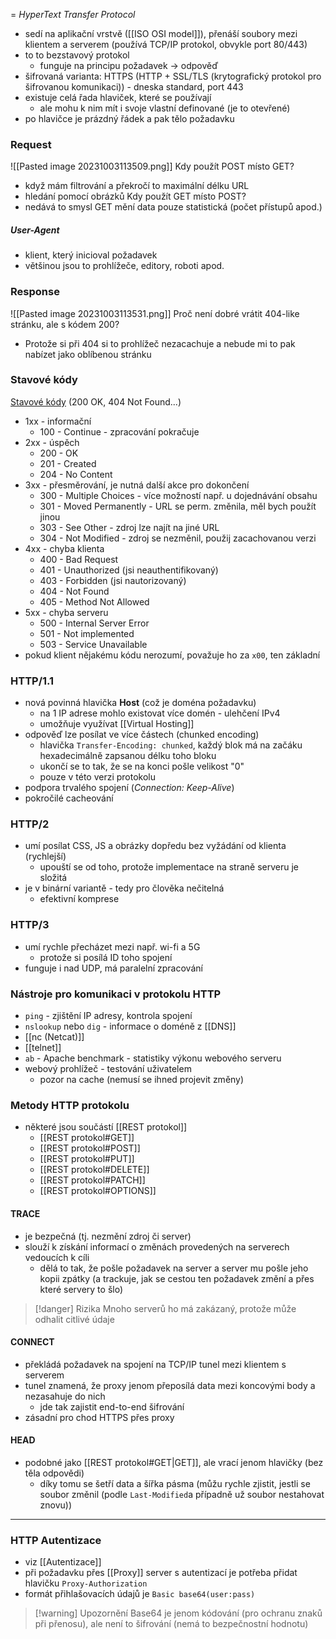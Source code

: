 = *HyperText Transfer Protocol*
- sedí na aplikační vrstvě ([[ISO OSI model]]), přenáší soubory mezi klientem a serverem (používá TCP/IP protokol, obvykle port 80/443)
- to to bezstavový protokol
	- funguje na principu požadavek -> odpověď
- šifrovaná varianta: HTTPS (HTTP + SSL/TLS (krytografický protokol pro šifrovanou komunikaci)) - dneska standard, port 443
- existuje celá řada hlaviček, které se používají
	- ale mohu k nim mít i svoje vlastní definované (je to otevřené)
- po hlavičce je prázdný řádek a pak tělo požadavku
### Request
![[Pasted image 20231003113509.png]]
Kdy použít POST místo GET?
- když mám filtrování a překročí to maximální délku URL
- hledání pomocí obrázků
Kdy použít GET místo POST?
- nedává to smysl
GET mění data pouze statistická (počet přístupů apod.)
##### User-Agent
- klient, který inicioval požadavek
- většinou jsou to prohlížeče, editory, roboti apod.
### Response
![[Pasted image 20231003113531.png]]
Proč není dobré vrátit 404-like stránku, ale s kódem 200?
- Protože si při 404 si to prohlížeč nezacachuje a nebude mi to pak nabízet jako oblíbenou stránku
### Stavové kódy
[Stavové kódy](https://cs.wikipedia.org/wiki/Stavov%C3%A9_k%C3%B3dy_HTTP) (200 OK, 404 Not Found...)
- 1xx - informační
	- 100 - Continue - zpracování pokračuje
- 2xx - úspěch
	- 200 - OK
	- 201 - Created
	- 204 - No Content
- 3xx - přesměrování, je nutná další akce pro dokončení
	- 300 - Multiple Choices - více možností např. u dojednávání obsahu
	- 301 - Moved Permanently - URL se perm. změnila, měl bych použít jinou
	- 303 - See Other - zdroj lze najít na jiné URL
	- 304 - Not Modified - zdroj se nezměnil, použij zacachovanou verzi
- 4xx - chyba klienta
	- 400 - Bad Request
	- 401 - Unauthorized (jsi neauthentifikovaný)
	- 403 - Forbidden (jsi nautorizovaný)
	- 404 - Not Found
	- 405 - Method Not Allowed
- 5xx - chyba serveru
	- 500 - Internal Server Error
	- 501 - Not implemented
	- 503 - Service Unavailable
- pokud klient nějakému kódu nerozumí, považuje ho za `x00`, ten základní
### HTTP/1.1
- nová povinná hlavička **Host** (což je doména požadavku)
	- na 1 IP adrese mohlo existovat více domén - ulehčení IPv4
	- umožňuje využívat [[Virtual Hosting]]
- odpověď lze posílat ve více částech (chunked encoding)
	- hlavička `Transfer-Encoding: chunked`, každý blok má na začáku hexadecimálně zapsanou délku toho bloku
	- ukončí se to tak, že se na konci pošle velikost "0"
	- pouze v této verzi protokolu
- podpora trvalého spojení (*Connection: Keep-Alive*)
- pokročilé cacheování
### HTTP/2
- umí posílat CSS, JS a obrázky dopředu bez vyžádání od klienta (rychlejší)
	- upouští se od toho, protože implementace na straně serveru je složitá
- je v binární variantě - tedy pro člověka nečitelná
	- efektivní komprese
### HTTP/3
- umí rychle přecházet mezi např. wi-fi a 5G
	- protože si posílá ID toho spojení
- funguje i nad UDP, má paralelní zpracování
### Nástroje pro komunikaci v protokolu HTTP
- `ping` - zjištění IP adresy, kontrola spojení
- `nslookup` nebo `dig` - informace o doméně z [[DNS]]
- [[nc (Netcat)]]
- [[telnet]]
- `ab` - Apache benchmark - statistiky výkonu webového serveru
- webový prohlížeč - testování uživatelem
	- pozor na cache (nemusí se ihned projevit změny)
### Metody HTTP protokolu
- některé jsou součástí [[REST protokol]]
	- [[REST protokol#GET]]
	- [[REST protokol#POST]]
	- [[REST protokol#PUT]]
	- [[REST protokol#DELETE]]
	- [[REST protokol#PATCH]]
	- [[REST protokol#OPTIONS]]
#### TRACE
- je bezpečná (tj. nezmění zdroj či server)
- slouží k získání informací o změnách provedených na serverech vedoucích k cíli
	- dělá to tak, že pošle požadavek na server a server mu pošle jeho kopii zpátky (a trackuje, jak se cestou ten požadavek změní a přes které servery to šlo)

> [!danger] Rizika
> Mnoho serverů ho má zakázaný, protože může odhalit citlivé údaje
#### CONNECT
- překládá požadavek na spojení na TCP/IP tunel mezi klientem s serverem
- tunel znamená, že proxy jenom přeposílá data mezi koncovými body a nezasahuje do nich
	- jde tak zajistit end-to-end šifrování
- zásadní pro chod HTTPS přes proxy
#### HEAD
- podobné jako [[REST protokol#GET|GET]], ale vrací jenom hlavičky (bez těla odpovědi)
	- díky tomu se šetří data a šířka pásma (můžu rychle zjistit, jestli se soubor změnil (podle `Last-Modified`a případně už soubor nestahovat znovu))
***
### HTTP Autentizace
- viz [[Autentizace]]
- při požadavku přes [[Proxy]] server s autentizací je potřeba přidat hlavičku `Proxy-Authorization`
- formát přihlašovacích údajů je `Basic base64(user:pass)`

> [!warning] Upozornění
> Base64 je jenom kódování (pro ochranu znaků při přenosu), ale není to šifrování (nemá to bezpečnostní hodnotu) 
